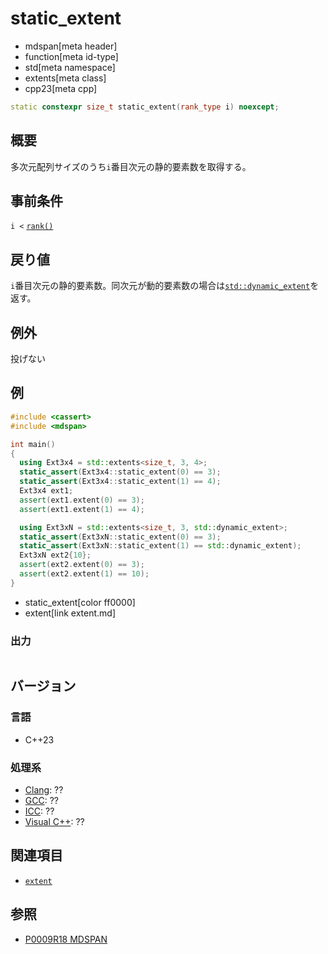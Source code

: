 # static_extent
* mdspan[meta header]
* function[meta id-type]
* std[meta namespace]
* extents[meta class]
* cpp23[meta cpp]

```cpp
static constexpr size_t static_extent(rank_type i) noexcept;
```

## 概要
多次元配列サイズのうち`i`番目次元の静的要素数を取得する。


## 事前条件
`i <` [`rank()`](rank.md)


## 戻り値
`i`番目次元の静的要素数。同次元が動的要素数の場合は[`std::dynamic_extent`](/reference/span/dynamic_extent.md)を返す。


## 例外
投げない


## 例
```cpp example
#include <cassert>
#include <mdspan>

int main()
{
  using Ext3x4 = std::extents<size_t, 3, 4>;
  static_assert(Ext3x4::static_extent(0) == 3);
  static_assert(Ext3x4::static_extent(1) == 4);
  Ext3x4 ext1;
  assert(ext1.extent(0) == 3);
  assert(ext1.extent(1) == 4);

  using Ext3xN = std::extents<size_t, 3, std::dynamic_extent>;
  static_assert(Ext3xN::static_extent(0) == 3);
  static_assert(Ext3xN::static_extent(1) == std::dynamic_extent);
  Ext3xN ext2{10};
  assert(ext2.extent(0) == 3);
  assert(ext2.extent(1) == 10);
}
```
* static_extent[color ff0000]
* extent[link extent.md]

### 出力
```
```


## バージョン
### 言語
- C++23

### 処理系
- [Clang](/implementation.md#clang): ??
- [GCC](/implementation.md#gcc): ??
- [ICC](/implementation.md#icc): ??
- [Visual C++](/implementation.md#visual_cpp): ??


## 関連項目
- [`extent`](extent.md)


## 参照
- [P0009R18 MDSPAN](https://www.open-std.org/jtc1/sc22/wg21/docs/papers/2022/p0009r18.html)

